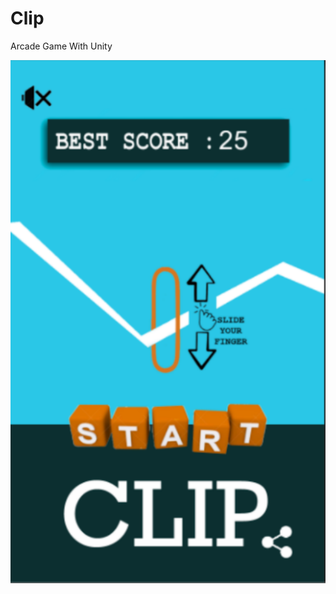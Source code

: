 # Clip
Arcade Game With Unity

![Image](https://github.com/akayibrahim/Clip/blob/master/unnamed.png)
